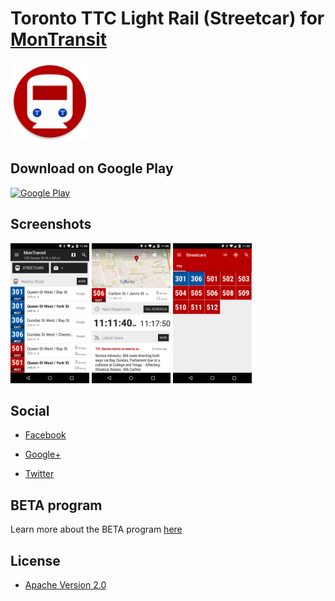 # Toronto TTC Light Rail (Streetcar) for [MonTransit](https://github.com/mtransitapps/mtransit-for-android)

<img width="25%" height="25%" src="https://raw.githubusercontent.com/mtransitapps/ca-toronto-ttc-light-rail-android/master/pub/hi-res-app-icon.png"/>

## Download on Google Play

[![Google Play](https://developer.android.com/images/brand/en_app_rgb_wo_60.png)](https://play.google.com/store/apps/details?id=org.mtransit.android.ca_toronto_ttc_light_rail)

## Screenshots

<img width="25%" height="25%" src="https://raw.githubusercontent.com/mtransitapps/ca-toronto-ttc-light-rail-android/master/pub/screenshot-phone-1.png"/>
<img width="25%" height="25%" src="https://raw.githubusercontent.com/mtransitapps/ca-toronto-ttc-light-rail-android/master/pub/screenshot-phone-2.png"/>
<img width="25%" height="25%" src="https://raw.githubusercontent.com/mtransitapps/ca-toronto-ttc-light-rail-android/master/pub/screenshot-phone-3.png"/>

## Social

* [Facebook](https://www.facebook.com/MonTransit)

* [Google+](http://gplus.to/MonTransit/)

* [Twitter](https://twitter.com/montransit)

## BETA program

Learn more about the BETA program [here](https://github.com/mtransitapps/mtransit-for-android/wiki/BETA)

## License

* [Apache Version 2.0](http://www.apache.org/licenses/LICENSE-2.0.html)
